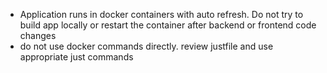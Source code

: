 - Application runs in docker containers with auto refresh. Do not try to build app locally or restart the container after backend or frontend code changes
- do not use docker commands directly. review justfile and use appropriate just commands